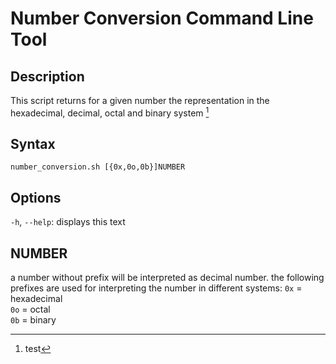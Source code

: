 # Number Conversion Command Line Tool
## Description
This script returns for a given number the representation in the hexadecimal, decimal, octal and binary system [^1]

## Syntax
`number_conversion.sh [{0x,0o,0b}]NUMBER`

## Options
`-h`, `--help`: displays this text

## NUMBER
a number without prefix will be interpreted as decimal number.
the following prefixes are used for interpreting the number in different systems: 
`0x` = hexadecimal  
`0o` = octal  
`0b` = binary

[^1]: test
